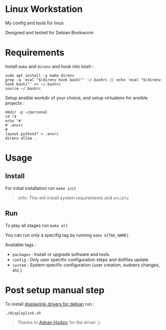 # Linux Workstation

My config and tools for linux

Designed and tested for Debian Bookworm

# Requirements

Install `make` and `direnv` and hook into bash :
```shell
sudo apt install -y make direnv 
grep -q 'eval "$(direnv hook bash)"' ~/.bashrc || echo 'eval "$(direnv hook bash)"' >> ~/.bashrc
source ~/.bashrc
```

Setup ansible workdir of your choice, and setup virtualenv for ansible projects :
```shell
mkdir -p ~/personal
cd !$
echo "#
# .envrc
#
layout python3" > .envrc
direnv allow .
```

# Usage

## Install

For initial installation run `make init`

> :info: This will install system requirements and `ansible`

## Run

To play all stages run `make all`

You can run only a specifig tag by running `make ${TAG_NAME}`

Available tags :

* `packages` : Install or upgrade software and tools
* `config` : Only user specific configuration steps and dotfiles update
* `system` : System specific configuration (user creation, sudoers changes, etc.)

# Post setup manual step

To install [displaylink drivers for debian](https://github.com/AdnanHodzic/displaylink-debian) run :

```shell
./displaylink.sh
```

> Thanks to [Adnan Hodzic](https://github.com/AdnanHodzic) for the driver ;)

